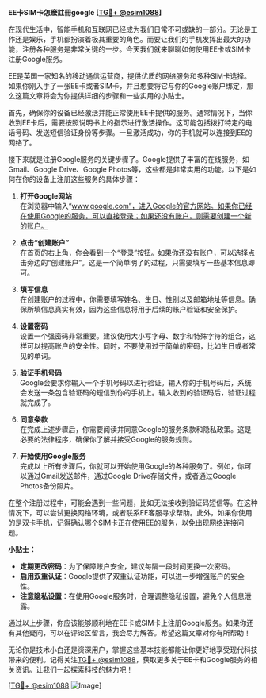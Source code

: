 **EE卡SIM卡怎麽註冊google [[TG💪+ @esim1088](https://t.me/s/esim1088)]**

在现代生活中，智能手机和互联网已经成为我们日常不可或缺的一部分。无论是工作还是娱乐，手机都扮演着极其重要的角色。而要让我们的手机发挥出最大的功能，注册各种服务是非常关键的一步。今天我们就来聊聊如何使用EE卡或SIM卡注册Google服务。

EE是英国一家知名的移动通信运营商，提供优质的网络服务和多种SIM卡选择。如果你刚入手了一张EE卡或者SIM卡，并且想要将它与你的Google账户绑定，那么这篇文章将会为你提供详细的步骤和一些实用的小贴士。

首先，确保你的设备已经激活并能正常使用EE卡提供的服务。通常情况下，当你收到EE卡后，需要按照说明书上的指示进行激活操作。这可能包括拨打特定的电话号码、发送短信验证身份等步骤。一旦激活成功，你的手机就可以连接到EE的网络了。

接下来就是注册Google服务的关键步骤了。Google提供了丰富的在线服务，如Gmail、Google Drive、Google Photos等，这些都是非常实用的功能。以下是如何在你的设备上注册这些服务的具体步骤：

1. **打开Google网站**  
   在浏览器中输入“www.google.com”，进入Google的官方网站。如果你已经在使用Google的服务，可以直接登录；如果还没有账户，则需要创建一个新的账户。

2. **点击“创建账户”**  
   在首页的右上角，你会看到一个“登录”按钮。如果你还没有账户，可以选择点击旁边的“创建账户”。这是一个简单明了的过程，只需要填写一些基本信息即可。

3. **填写信息**  
   在创建账户的过程中，你需要填写姓名、生日、性别以及邮箱地址等信息。确保所填信息真实有效，因为这些信息将用于后续的账户验证和安全保护。

4. **设置密码**  
   设置一个强密码非常重要。建议使用大小写字母、数字和特殊字符的组合，这样可以提高账户的安全性。同时，不要使用过于简单的密码，比如生日或者常见的单词。

5. **验证手机号码**  
   Google会要求你输入一个手机号码以进行验证。输入你的手机号码后，系统会发送一条包含验证码的短信到你的手机上。输入收到的验证码后，验证过程就完成了。

6. **同意条款**  
   在完成上述步骤后，你需要阅读并同意Google的服务条款和隐私政策。这是必要的法律程序，确保你了解并接受Google的服务规则。

7. **开始使用Google服务**  
   完成以上所有步骤后，你就可以开始使用Google的各种服务了。例如，你可以通过Gmail发送邮件，通过Google Drive存储文件，或者通过Google Photos备份照片。

在整个注册过程中，可能会遇到一些问题，比如无法接收到验证码短信等。在这种情况下，可以尝试更换网络环境，或者联系EE客服寻求帮助。此外，如果你使用的是双卡手机，记得确认哪个SIM卡正在使用EE的服务，以免出现网络连接问题。

**小贴士：**

- **定期更改密码**：为了保障账户安全，建议每隔一段时间更换一次密码。
- **启用双重认证**：Google提供了双重认证功能，可以进一步增强账户的安全性。
- **注意隐私设置**：在使用Google服务时，合理调整隐私设置，避免个人信息泄露。

通过以上步骤，你应该能够顺利地在EE卡或SIM卡上注册Google服务。如果你还有其他疑问，可以在评论区留言，我会尽力解答。希望这篇文章对你有所帮助！

无论你是技术小白还是资深用户，掌握这些基本技能都能让你更好地享受现代科技带来的便利。记得关注[TG💪+ @esim1088](https://t.me/s/esim1088)，获取更多关于EE卡和Google服务的相关资讯。让我们一起探索科技的魅力吧！

[[TG💪+ @esim1088](https://t.me/s/esim1088) ![Image](https://i.postimg.cc/4NQfJmqS/Snipaste-2025-05-13-00-14-12.png)]